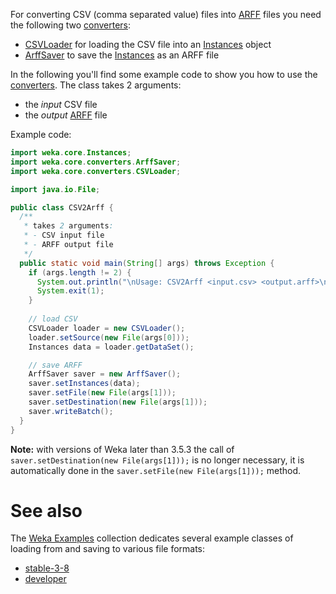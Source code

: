 
For converting CSV (comma separated value) files into [ARFF](arff.md) files you need the following two [converters](https:/weka.sourceforge.io/doc.dev/weka/core/converters/package-frame.html):

- [CSVLoader](https:/weka.sourceforge.io/doc.dev/weka/core/converters/CSVLoader.html) for loading the CSV file into an [Instances](https:/weka.sourceforge.io/doc.dev/weka/core/Instances.html) object
- [ArffSaver](https:/weka.sourceforge.io/doc.dev/weka/core/converters/ArffSaver.html) to save the [Instances](https:/weka.sourceforge.io/doc.dev/weka/core/Instances.html) as an ARFF file

In the following you'll find some example code to show you how to use the [converters](https:/weka.sourceforge.io/doc.dev/weka/core/converters/package-frame.html). The class takes 2 arguments:

- the *input* CSV file
- the *output* [ARFF](arff.md) file

Example code:
```java
import weka.core.Instances;
import weka.core.converters.ArffSaver;
import weka.core.converters.CSVLoader;

import java.io.File;

public class CSV2Arff {
  /**
   * takes 2 arguments:
   * - CSV input file
   * - ARFF output file
   */
  public static void main(String[] args) throws Exception {
    if (args.length != 2) {
      System.out.println("\nUsage: CSV2Arff <input.csv> <output.arff>\n");
      System.exit(1);
    }
    
    // load CSV
    CSVLoader loader = new CSVLoader();
    loader.setSource(new File(args[0]));
    Instances data = loader.getDataSet();

    // save ARFF
    ArffSaver saver = new ArffSaver();
    saver.setInstances(data);
    saver.setFile(new File(args[1]));
    saver.setDestination(new File(args[1]));
    saver.writeBatch();
  }
}
```
**Note:** with versions of Weka later than 3.5.3 the call of `saver.setDestination(new File(args[1]));` is no longer necessary, it is automatically done in the `saver.setFile(new File(args[1]));` method.

# See also 
The [Weka Examples](../weka_examples) collection dedicates several example classes of loading from and saving to various file formats:

* [stable-3-8](https://git.cms.waikato.ac.nz/weka/weka/-/tree/stable-3-8/wekaexamples/src/main/java/wekaexamples/core/converters/)
* [developer](https://git.cms.waikato.ac.nz/weka/weka/-/tree/main/trunk/wekaexamples/src/main/java/wekaexamples/core/converters/)